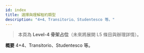 ```yaml
---
id: index
title: 選擇與理解租約類型
description: "4+4、Transitorio、Studentesco 等。"
---
```


> 本頁為 **Level-4 骨架占位**（未來將展開 L5 條目與辦理詳情）。

**概要**
4+4、Transitorio、Studentesco 等。
